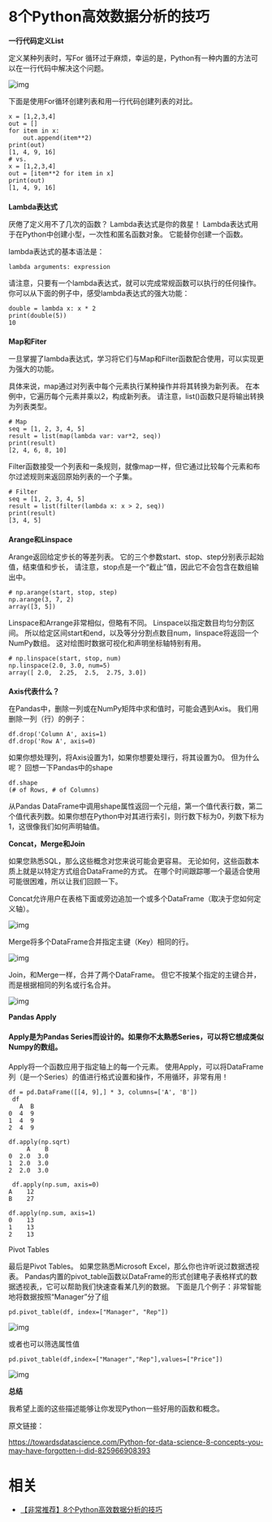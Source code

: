 # 8个Python高效数据分析的技巧


**一行代码定义List**

定义某种列表时，写For 循环过于麻烦，幸运的是，Python有一种内置的方法可以在一行代码中解决这个问题。

![img](https://mmbiz.qpic.cn/mmbiz_gif/53QBo8fgmuEhqhic11K3ad2Ca7p0w9kY63368JPULeJUujLSmAH5NJUicUFPH5w2FYPIrFn4HULjcNia8BD1om8xg/640?wx_fmt=gif&tp=webp&wxfrom=5&wx_lazy=1)



下面是使用For循环创建列表和用一行代码创建列表的对比。

```
x = [1,2,3,4]
out = []
for item in x:
    out.append(item**2)
print(out)
[1, 4, 9, 16]
# vs.
x = [1,2,3,4]
out = [item**2 for item in x]
print(out)
[1, 4, 9, 16]
```

####

**Lambda表达式**



厌倦了定义用不了几次的函数？ Lambda表达式是你的救星！ Lambda表达式用于在Python中创建小型，一次性和匿名函数对象。 它能替你创建一个函数。



lambda表达式的基本语法是：

```
lambda arguments: expression
```



请注意，只要有一个lambda表达式，就可以完成常规函数可以执行的任何操作。 你可以从下面的例子中，感受lambda表达式的强大功能：

```
double = lambda x: x * 2
print(double(5))
10
```

####

####

**Map和Fiter**



一旦掌握了lambda表达式，学习将它们与Map和Filter函数配合使用，可以实现更为强大的功能。



具体来说，map通过对列表中每个元素执行某种操作并将其转换为新列表。 在本例中，它遍历每个元素并乘以2，构成新列表。 请注意，list()函数只是将输出转换为列表类型。

```
# Map
seq = [1, 2, 3, 4, 5]
result = list(map(lambda var: var*2, seq))
print(result)
[2, 4, 6, 8, 10]
```



Filter函数接受一个列表和一条规则，就像map一样，但它通过比较每个元素和布尔过滤规则来返回原始列表的一个子集。

```
# Filter
seq = [1, 2, 3, 4, 5]
result = list(filter(lambda x: x > 2, seq))
print(result)
[3, 4, 5]

```

####

**Arange和Linspace**



Arange返回给定步长的等差列表。 它的三个参数start、stop、step分别表示起始值，结束值和步长， 请注意，stop点是一个“截止”值，因此它不会包含在数组输出中。

```
# np.arange(start, stop, step)
np.arange(3, 7, 2)
array([3, 5])
```



Linspace和Arrange非常相似，但略有不同。 Linspace以指定数目均匀分割区间。 所以给定区间start和end，以及等分分割点数目num，linspace将返回一个NumPy数组。 这对绘图时数据可视化和声明坐标轴特别有用。

```
# np.linspace(start, stop, num)
np.linspace(2.0, 3.0, num=5)
array([ 2.0,  2.25,  2.5,  2.75, 3.0])

```

####

**Axis代表什么？**



在Pandas中，删除一列或在NumPy矩阵中求和值时，可能会遇到Axis。 我们用删除一列（行）的例子：

```
df.drop('Column A', axis=1)
df.drop('Row A', axis=0)
```



如果你想处理列，将Axis设置为1，如果你想要处理行，将其设置为0。 但为什么呢？ 回想一下Pandas中的shape

```
df.shape
(# of Rows, # of Columns)
```



从Pandas DataFrame中调用shape属性返回一个元组，第一个值代表行数，第二个值代表列数。如果你想在Python中对其进行索引，则行数下标为0，列数下标为1，这很像我们如何声明轴值。

**Concat，Merge和Join**



如果您熟悉SQL，那么这些概念对您来说可能会更容易。 无论如何，这些函数本质上就是以特定方式组合DataFrame的方式。 在哪个时间跟踪哪一个最适合使用可能很困难，所以让我们回顾一下。



Concat允许用户在表格下面或旁边追加一个或多个DataFrame（取决于您如何定义轴）。

![img](https://mmbiz.qpic.cn/mmbiz_png/53QBo8fgmuEhqhic11K3ad2Ca7p0w9kY6RJDT2LbN2TJ8HiaNKjjCuK237ialZK5I4ExgZrIIrMdz8sH6AhiaGfe4g/640?wx_fmt=png&tp=webp&wxfrom=5&wx_lazy=1&wx_co=1)

Merge将多个DataFrame合并指定主键（Key）相同的行。

![img](https://mmbiz.qpic.cn/mmbiz_png/53QBo8fgmuEhqhic11K3ad2Ca7p0w9kY6cicJxrz1CTqB6ia5kuEyzMTzWLZZGbg8duugAvGvib1GqH4cE9uUN1SSQ/640?wx_fmt=png&tp=webp&wxfrom=5&wx_lazy=1&wx_co=1)

Join，和Merge一样，合并了两个DataFrame。 但它不按某个指定的主键合并，而是根据相同的列名或行名合并。

![img](https://mmbiz.qpic.cn/mmbiz_png/53QBo8fgmuEhqhic11K3ad2Ca7p0w9kY69nJgY4Oiau7RsJAZicU1GXHcSERSqGfMqeAozkKETPR8V1drdtfIssDQ/640?wx_fmt=png&tp=webp&wxfrom=5&wx_lazy=1&wx_co=1)

**Pandas Apply**



#### Apply是为Pandas Series而设计的。如果你不太熟悉Series，可以将它想成类似Numpy的数组。



Apply将一个函数应用于指定轴上的每一个元素。 使用Apply，可以将DataFrame列（是一个Series）的值进行格式设置和操作，不用循环，非常有用！

```
df = pd.DataFrame([[4, 9],] * 3, columns=['A', 'B'])
 df
   A  B
0  4  9
1  4  9
2  4  9

df.apply(np.sqrt)
     A    B
0  2.0  3.0
1  2.0  3.0
2  2.0  3.0

 df.apply(np.sum, axis=0)
A    12
B    27

df.apply(np.sum, axis=1)
0    13
1    13
2    13
```

Pivot Tables



最后是Pivot Tables。 如果您熟悉Microsoft Excel，那么你也许听说过数据透视表。 Pandas内置的pivot_table函数以DataFrame的形式创建电子表格样式的数据透视表,，它可以帮助我们快速查看某几列的数据。 下面是几个例子：非常智能地将数据按照“Manager”分了组

```
pd.pivot_table(df, index=["Manager", "Rep"])
```



![img](https://mmbiz.qpic.cn/mmbiz_jpg/53QBo8fgmuEhqhic11K3ad2Ca7p0w9kY6h4Fp3KIbXdKMpxxtfzVn4npxofH1C08RymzTiczOZOqDgibAI7AibP5uQ/640?wx_fmt=jpeg&tp=webp&wxfrom=5&wx_lazy=1&wx_co=1)



或者也可以筛选属性值

```
pd.pivot_table(df,index=["Manager","Rep"],values=["Price"])
```

![img](https://mmbiz.qpic.cn/mmbiz_jpg/53QBo8fgmuEhqhic11K3ad2Ca7p0w9kY6ahzgr0pEs4sDnibRl03L5hIGdFiaDJWzeHVga6JOcJ8Aam33ictzxYqJQ/640?wx_fmt=jpeg&tp=webp&wxfrom=5&wx_lazy=1&wx_co=1)

**总结**

我希望上面的这些描述能够让你发现Python一些好用的函数和概念。



原文链接：

https://towardsdatascience.com/Python-for-data-science-8-concepts-you-may-have-forgotten-i-did-825966908393


# 相关


- [【非常推荐】8个Python高效数据分析的技巧](https://mp.weixin.qq.com/s?__biz=MzI4MDYzNzg4Mw==&mid=2247488132&idx=2&sn=b4716f302c5f2a7d86c4f0e4baf4df55&chksm=ebb42a50dcc3a34632ba82f2a13711117d34d85bd4e8a884c60b186bc924a89fe1d5a7e900f3&mpshare=1&scene=1&srcid=0813nQLefg7lJWf5lT3CQqhI#rd)
